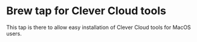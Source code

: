 # Brew tap for Clever Cloud tools

This tap is there to allow easy installation of Clever Cloud tools for MacOS users.
